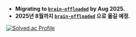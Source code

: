 <!-- ### Hi there 👋 -->

- **Migrating to [`brain-offloaded`](https://github.com/brain-offloaded) by Aug 2025.**  
- **2025년 8월까지 [`brain-offloaded`](https://github.com/brain-offloaded) 으로 옮길 예정.**

[![Solved.ac Profile](http://mazassumnida.wtf/api/v2/generate_badge?boj=leejs1030)](https://solved.ac/leejs1030)

<!--
**leejs1030/leejs1030** is a ✨ _special_ ✨ repository because its `README.md` (this file) appears on your GitHub profile.

Here are some ideas to get you started:

- 🔭 I’m currently working on ...
- 🌱 I’m currently learning ...
- 👯 I’m looking to collaborate on ...
- 🤔 I’m looking for help with ...
- 💬 Ask me about ...
- 📫 How to reach me: ...
- 😄 Pronouns: ...
- ⚡ Fun fact: ...
-->
